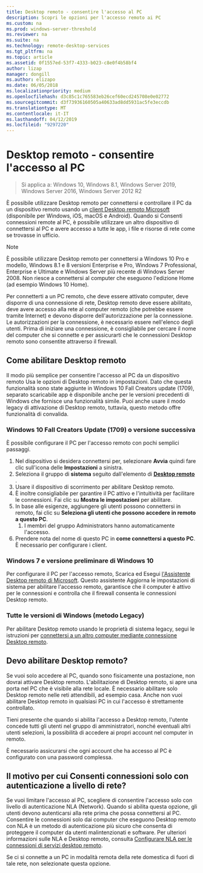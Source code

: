 ```yaml
---
title: Desktop remoto - consentire l'accesso al PC
description: Scopri le opzioni per l'accesso remoto ai PC
ms.custom: na
ms.prod: windows-server-threshold
ms.reviewer: na
ms.suite: na
ms.technology: remote-desktop-services
ms.tgt_pltfrm: na
ms.topic: article
ms.assetid: 0f1557ed-53f7-4333-b023-c8e0f4b58bf4
author: lizap
manager: dongill
ms.author: elizapo
ms.date: 06/05/2018
ms.localizationpriority: medium
ms.openlocfilehash: d3c85c1c765583eb26cef60ecd245708e0e02772
ms.sourcegitcommit: d3f73936160505a40633ad8dd5931ac5fe3eccdb
ms.translationtype: MT
ms.contentlocale: it-IT
ms.lasthandoff: 04/12/2019
ms.locfileid: "9297220"
---
```

# Desktop remoto - consentire l'accesso al PC

>Si applica a: Windows 10, Windows 8.1, Windows Server 2019, Windows Server 2016, Windows Server 2012 R2

È possibile utilizzare Desktop remoto per connettersi e controllare il PC da un dispositivo remoto usando un [client Desktop remoto Microsoft](remote-desktop-clients.md) (disponibile per Windows, iOS, macOS e Android). Quando si Consenti connessioni remote al PC, è possibile utilizzare un altro dispositivo di connettersi al PC e avere accesso a tutte le app, i file e risorse di rete come se trovasse in ufficio.  

> [!NOTE]
> È possibile utilizzare Desktop remoto per connettersi a Windows 10 Pro e modello, Windows 8.1 e 8 versioni Enterprise e Pro, Windows 7 Professional, Enterprise e Ultimate e Windows Server più recente di Windows Server 2008. Non riesce a connettersi al computer che eseguono l'edizione Home (ad esempio Windows 10 Home). 

Per connetterti a un PC remoto, che deve essere attivato computer, deve disporre di una connessione di rete, Desktop remoto deve essere abilitato, deve avere accesso alla rete al computer remoto (che potrebbe essere tramite Internet) e devono disporre dell'autorizzazione per la connessione. Le autorizzazioni per la connessione, è necessario essere nell'elenco degli utenti. Prima di iniziare una connessione, è consigliabile per cercare il nome del computer che si connette e per assicurarti che le connessioni Desktop remoto sono consentite attraverso il firewall.

## Come abilitare Desktop remoto

Il modo più semplice per consentire l'accesso al PC da un dispositivo remoto Usa le opzioni di Desktop remoto in impostazioni. Dato che questa funzionalità sono state aggiunte in Windows 10 Fall Creators update (1709), separato scaricabile app è disponibile anche per le versioni precedenti di Windows che fornisce una funzionalità simile. Puoi anche usare il modo legacy di attivazione di Desktop remoto, tuttavia, questo metodo offre funzionalità di convalida.

### Windows 10 Fall Creators Update (1709) o versione successiva

È possibile configurare il PC per l'accesso remoto con pochi semplici passaggi.
1. Nel dispositivo si desidera connettersi per, selezionare **Avvia** quindi fare clic sull'icona delle **Impostazioni** a sinistra.
2. Seleziona il gruppo di **sistema** seguito dall'elemento di [**Desktop remoto**](ms-settings:remotedesktop) .
3. Usare il dispositivo di scorrimento per abilitare Desktop remoto.
4. È inoltre consigliabile per garantire il PC attivo e l'intuitività per facilitare le connessioni. Fai clic su **Mostra le impostazioni** per abilitare.
5. In base alle esigenze, aggiungere gli utenti possono connettersi in remoto, fai clic su **Seleziona gli utenti che possono accedere in remoto a questo PC**.
   1. I membri del gruppo Administrators hanno automaticamente l'accesso.
6. Prendere nota del nome di questo PC in **come connettersi a questo PC**. È necessario per configurare i client.

### Windows 7 e versione preliminare di Windows 10

Per configurare il PC per l'accesso remoto, Scarica ed Esegui [l'Assistente Desktop remoto di Microsoft](https://www.microsoft.com/download/details.aspx?id=50042). Questo assistente Aggiorna le impostazioni di sistema per abilitare l'accesso remoto, garantisce che il computer è attivo per le connessioni e controlla che il firewall consenta le connessioni Desktop remoto. 

### Tutte le versioni di Windows (metodo Legacy)

Per abilitare Desktop remoto usando le proprietà di sistema legacy, segui le istruzioni per [connettersi a un altro computer mediante connessione Desktop remoto](https://windows.microsoft.com/windows/remote-desktop-connection-faq).

## Devo abilitare Desktop remoto?

Se vuoi solo accedere al PC, quando sono fisicamente una postazione, non dovrai attivare Desktop remoto. L'abilitazione di Desktop remoto, si apre una porta nel PC che è visibile alla rete locale. È necessario abilitare solo Desktop remoto nelle reti attendibili, ad esempio casa. Anche non vuoi abilitare Desktop remoto in qualsiasi PC in cui l'accesso è strettamente controllato.

Tieni presente che quando si abilita l'accesso a Desktop remoto, l'utente concede tutti gli utenti nel gruppo di amministratori, nonché eventuali altri utenti selezioni, la possibilità di accedere ai propri account nel computer in remoto.

È necessario assicurarsi che ogni account che ha accesso al PC è configurato con una password complessa.

## Il motivo per cui Consenti connessioni solo con autenticazione a livello di rete? 
 
Se vuoi limitare l'accesso al PC, scegliere di consentire l'accesso solo con livello di autenticazione NLA (Network). Quando si abilita questa opzione, gli utenti devono autenticarsi alla rete prima che possa connettersi al PC. Consentire le connessioni solo dai computer che eseguono Desktop remoto con NLA è un metodo di autenticazione più sicuro che consenta di proteggere il computer da utenti malintenzionati e software. Per ulteriori informazioni sulle NLA e Desktop remoto, consulta [Configurare NLA per le connessioni di servizi desktop remoto](https://technet.microsoft.com/library/cc732713(v=ws.11).aspx). 

Se ci si connette a un PC in modalità remota della rete domestica di fuori di tale rete, non selezionate questa opzione.
